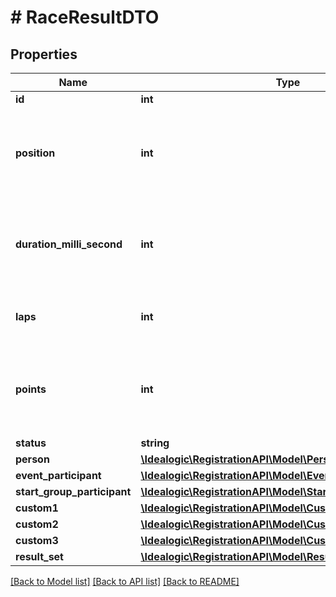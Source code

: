 # # RaceResultDTO

## Properties

Name | Type | Description | Notes
------------ | ------------- | ------------- | -------------
**id** | **int** |  | [optional]
**position** | **int** | Position in the race. First place will be 1, followed by second as 2, etc. | [optional]
**duration_milli_second** | **int** | For duration based outcomes this indicates the duration underpinning the result. | [optional]
**laps** | **int** | Number of laps completed. Optional. | [optional]
**points** | **int** | For points based outcomes this indicates the points underpinning the result. | [optional]
**status** | **string** |  | [optional]
**person** | [**\Idealogic\RegistrationAPI\Model\PersonDTO**](PersonDTO.md) |  | [optional]
**event_participant** | [**\Idealogic\RegistrationAPI\Model\EventParticipantDTO**](EventParticipantDTO.md) |  | [optional]
**start_group_participant** | [**\Idealogic\RegistrationAPI\Model\StartGroupParticipantDTO**](StartGroupParticipantDTO.md) |  | [optional]
**custom1** | [**\Idealogic\RegistrationAPI\Model\CustomListValueDTO**](CustomListValueDTO.md) |  | [optional]
**custom2** | [**\Idealogic\RegistrationAPI\Model\CustomListValueDTO**](CustomListValueDTO.md) |  | [optional]
**custom3** | [**\Idealogic\RegistrationAPI\Model\CustomListValueDTO**](CustomListValueDTO.md) |  | [optional]
**result_set** | [**\Idealogic\RegistrationAPI\Model\ResultSetDTO**](ResultSetDTO.md) |  | [optional]

[[Back to Model list]](../../README.md#models) [[Back to API list]](../../README.md#endpoints) [[Back to README]](../../README.md)
